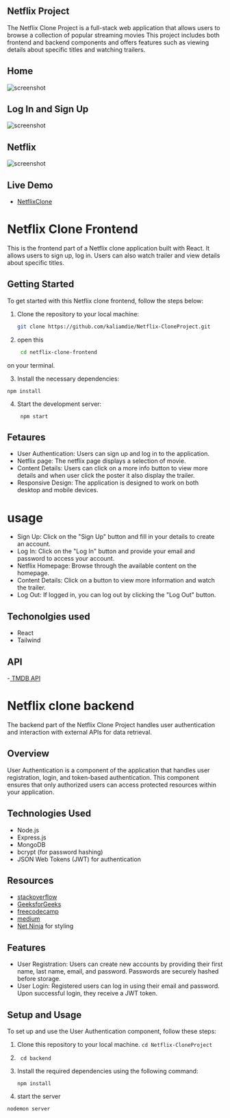 
## Netflix Project
The Netflix Clone Project is a full-stack web application that allows users to browse a collection of popular streaming movies This project includes both frontend and backend components and offers features such as viewing details about specific titles and watching trailers.


   ## Home
![screenshot](home.png)
   ## Log In and Sign Up
![screenshot](signup.png)

  ## Netflix
  ![screenshot](netflix.png)

  ## Live Demo
- [NetflixClone](https://netflix-project.onrender.com/)
# Netflix Clone Frontend

This is the frontend part of a Netflix clone application built with React. It allows users to sign up, log in. Users can also watch trailer and view details about specific titles.


## Getting Started

To get started with this Netflix clone frontend, follow the steps below:

1. Clone the repository to your local machine:

   ```bash
   git clone https://github.com/kaliamdie/Netflix-CloneProject.git
2. open this 
   ```bash 
    cd netflix-clone-frontend
on your terminal.


3. Install the necessary dependencies:


```npm install```

4. Start the development server:
   
   ``` npm start```
## Fetaures
- User Authentication: Users can sign up and log in to the application.
- Netflix page: The netflix page displays a selection of movie.
- Content Details: Users can click on a more info button to view more details and when user click the poster it also display the trailer.
- Responsive Design: The application is designed to work on both desktop and mobile devices.

# usage
- Sign Up: Click on the "Sign Up" button and fill in your details to create an account.
- Log In: Click on the "Log In" button and provide your email and password to access your account.
- Netflix Homepage: Browse through the available content on the homepage.
- Content Details: Click on a button to view more information and watch the trailer.
- Log Out: If logged in, you can log out by clicking the "Log Out" button.
## Techonolgies used
- React
- Tailwind
## API
-[ TMDB API](https://developer.themoviedb.org/docs)
# Netflix clone backend
The backend part of the Netflix Clone Project handles user authentication and interaction with external APIs for data retrieval.

## Overview

User Authentication is a component of the application that handles user registration, login, and token-based authentication. This component ensures that only authorized users can access protected resources within your application.

## Technologies Used

- Node.js
- Express.js
- MongoDB 
- bcrypt (for password hashing)
- JSON Web Tokens (JWT) for authentication
## Resources
- [stackoverflow](https://stackoverflow.com/)
- [GeeksforGeeks](https://www.geeksforgeeks.org/basic-authentication-in-node-js-using-http-header/) 
- [freecodecamp](https://www.freecodecamp.org/news/tag/authentication/)
- [medium](https://medium.com/@ballerbytes/netflix-fullstack-clone-2023-8a35e23d5db0)
- [Net Ninja](https://netninja.dev/) for styling

## Features

- User Registration: Users can create new accounts by providing their first name, last name, email, and password. Passwords are securely hashed before storage.
- User Login: Registered users can log in using their email and password. Upon successful login, they receive a JWT token.
## Setup and Usage

To set up and use the User Authentication component, follow these steps:

1. Clone this repository to your local machine.
  ```cd Netflix-CloneProject```
  
2.  ``` cd backend```
 
 

3. Install the required dependencies using the following command:

   ```npm install```
   
4.  start the server 
  

   ```nodemon server```
   
